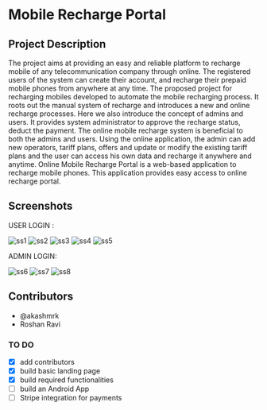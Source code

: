 # Mobile Recharge Portal

## Project Description

The project aims at providing an easy and reliable platform to recharge mobile of any telecommunication company through online. The registered users of the system can create their account, and recharge their prepaid mobile phones from anywhere at any time. The proposed project for recharging mobiles developed to automate the mobile recharging process. It roots out the manual system of recharge and introduces a new and online recharge processes. Here we also introduce the concept of admins and users. It provides system administrator to approve the recharge status, deduct the payment. The online mobile recharge system is beneficial to both the admins and users. Using the online application, the admin can add new operators, tariff plans, offers and update or modify the existing tariff plans and the user can access his own data and recharge it anywhere and anytime. Online Mobile Recharge Portal is a web-based application to recharge mobile phones. This application provides easy access to online recharge portal.

## Screenshots

USER LOGIN :

![ss1](https://user-images.githubusercontent.com/44207452/67656508-fcd9c500-f979-11e9-9a84-9fd69d283b88.jpg)
![ss2](https://user-images.githubusercontent.com/44207452/67656500-fba89800-f979-11e9-819d-d9524caa421b.jpg)
![ss3](https://user-images.githubusercontent.com/44207452/67656501-fc412e80-f979-11e9-9622-b4b7a4de37a0.jpg)
![ss4](https://user-images.githubusercontent.com/44207452/67656502-fc412e80-f979-11e9-8284-37144bcf21a7.jpg)
![ss5](https://user-images.githubusercontent.com/44207452/67656503-fc412e80-f979-11e9-9578-7caa92baa61a.jpg)

ADMIN LOGIN:

![ss6](https://user-images.githubusercontent.com/44207452/67656505-fc412e80-f979-11e9-8803-5871ba166ca4.jpg)
![ss7](https://user-images.githubusercontent.com/44207452/67656506-fcd9c500-f979-11e9-9e2f-78829b9216d3.jpg)
![ss8](https://user-images.githubusercontent.com/44207452/67656507-fcd9c500-f979-11e9-9f62-875a77d34d12.jpg)

## Contributors
  - @akashmrk
  - Roshan Ravi

### TO DO

- [x] add contributors
- [x] build basic landing page
- [x] build required functionalities
- [ ] build an Android App
- [ ] Stripe integration for payments
